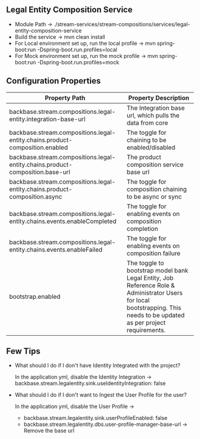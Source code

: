 ## Legal Entity Composition Service
* Module Path -> ./stream-services/stream-compositions/services/legal-entity-composition-service
* Build the service -> mvn clean install
* For Local environment set up, run the local profile -> mvn spring-boot:run -Dspring-boot.run.profiles=local
* For Mock environment set up, run the mock profile -> mvn spring-boot:run -Dspring-boot.run.profiles=mock

## Configuration Properties

| Property Path  | Property Description |
   | ------------- | ------------- |
backbase.stream.compositions.legal-entity.integration-base-url | The Integration base url, which pulls the data from core
backbase.stream.compositions.legal-entity.chains.product-composition.enabled | The toggle for chaining to be enabled/disabled
backbase.stream.compositions.legal-entity.chains.product-composition.base-url | The product composition service base url
backbase.stream.compositions.legal-entity.chains.product-composition.async | The toggle for composition chaining to be async or sync
backbase.stream.compositions.legal-entity.chains.events.enableCompleted | The toggle for enabling events on composition completion
backbase.stream.compositions.legal-entity.chains.events.enableFailed | The toggle for enabling events on composition failure
bootstrap.enabled | The toggle to bootstrap model bank Legal Entity, Job Reference Role & Administrator Users for local bootstrapping. This needs to be updated as per project requirements.


## Few Tips

* What should I do if I don't have Identity Integrated with the project? 
  
  In the application yml, disable the Identity Integration -> 
  backbase.stream.legalentity.sink.useIdentityIntegration: false

* What should I do if I don't want to Ingest the User Profile for the user?
  
  In the application yml, disable the User Profile ->
  * backbase.stream.legalentity.sink.userProfileEnabled: false
  * backbase.stream.legalentity.dbs.user-profile-manager-base-url -> Remove the base url
  